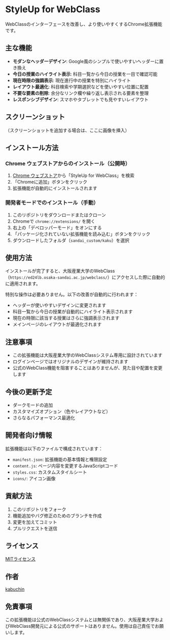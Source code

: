 # StyleUp for WebClass

WebClassのインターフェースを改善し、より使いやすくするChrome拡張機能です。

## 主な機能

- **モダンなヘッダーデザイン**: Google風のシンプルで使いやすいヘッダーに置き換え
- **今日の授業のハイライト表示**: 科目一覧から今日の授業を一目で確認可能
- **現在時限の強調表示**: 現在進行中の授業を特別にハイライト
- **レイアウト最適化**: 科目検索や学期選択などを使いやすい位置に配置
- **不要な要素の削除**: 余分なリンク欄や繰り返し表示される要素を整理
- **レスポンシブデザイン**: スマホやタブレットでも見やすいレイアウト

## スクリーンショット

（スクリーンショットを追加する場合は、ここに画像を挿入）

## インストール方法

### Chrome ウェブストアからのインストール（公開時）

1. [Chrome ウェブストア](https://chrome.google.com/webstore/)から「StyleUp for WebClass」を検索
2. 「Chromeに追加」ボタンをクリック
3. 拡張機能が自動的にインストールされます

### 開発者モードでのインストール（手動）

1. このリポジトリをダウンロードまたはクローン
2. Chromeで `chrome://extensions/` を開く
3. 右上の「デベロッパーモード」をオンにする
4. 「パッケージ化されていない拡張機能を読み込む」ボタンをクリック
5. ダウンロードしたフォルダ（`sandai_custom/kaku`）を選択

## 使用方法

インストールが完了すると、大阪産業大学のWebClass（`https://ed24lb.osaka-sandai.ac.jp/webclass/`）にアクセスした際に自動的に適用されます。

特別な操作は必要ありません。以下の改善が自動的に行われます：

- ヘッダーが使いやすいデザインに変更されます
- 科目一覧から今日の授業が自動的にハイライト表示されます
- 現在の時限に該当する授業はさらに強調表示されます
- メインページのレイアウトが最適化されます

## 注意事項

- この拡張機能は大阪産業大学のWebClassシステム専用に設計されています
- ログインページではオリジナルのデザインが維持されます
- 公式のWebClass機能を阻害することはありませんが、見た目や配置を変更します

## 今後の更新予定

- ダークモードの追加
- カスタマイズオプション（色やレイアウトなど）
- さらなるパフォーマンス最適化

## 開発者向け情報

拡張機能は以下のファイルで構成されています：

- `manifest.json`: 拡張機能の基本情報と権限設定
- `content.js`: ページ内容を変更するJavaScriptコード
- `styles.css`: カスタムスタイルシート
- `icons/`: アイコン画像

## 貢献方法

1. このリポジトリをフォーク
2. 機能追加やバグ修正のためのブランチを作成
3. 変更を加えてコミット
4. プルリクエストを送信

## ライセンス

[MITライセンス](LICENSE)

## 作者

[kabuchin](https://github.com/kabuchin/)

## 免責事項

この拡張機能は公式のWebClassシステムとは無関係であり、大阪産業大学およびWebClass開発元による公式のサポートはありません。使用は自己責任でお願いします。

